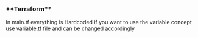 <h3>**Terraform**</h3>
In main.tf everything is Hardcoded 
if you want to use the variable concept use variable.tf file and can be changed accordingly

